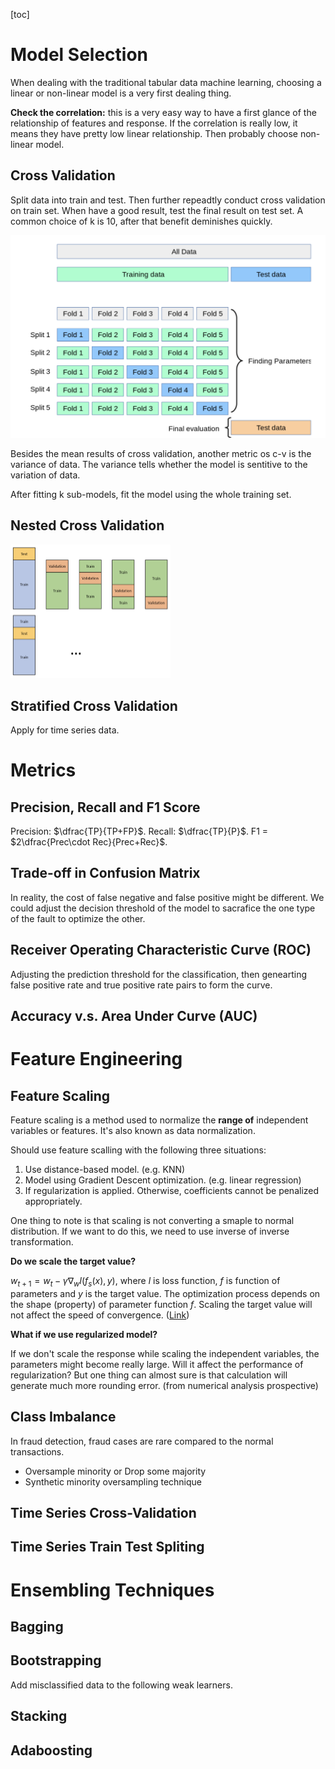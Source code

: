 [toc]

# Model Selection

When dealing with the traditional tabular data machine learning, choosing a linear or non-linear model is a very first dealing thing. 

**Check the correlation:** this is a very easy way to have a first glance of the relationship of features and response. If the correlation is really low, it means they have pretty low linear relationship. Then probably choose non-linear model.



## Cross Validation

Split data into train and test. Then further repeadtly conduct cross validation on train set. When have a good result,  test the final result on test set. A common choice of k is 10, after that benefit deminishes quickly.



<img src="Figures/cv.png" alt="image-20230227112545288" style="zoom:50%;" />

Besides the mean results of cross validation, another metric os c-v is the variance of data. The variance tells whether the model is sentitive to the variation of data.

After fitting k sub-models, fit the model using the whole training set.

## Nested Cross Validation

<img src="Figures/nested-cv.png" alt="image-20230227113335440" style="zoom:25%;" />

## Stratified Cross Validation

Apply for time series data.



# Metrics

## Precision, Recall and F1 Score

Precision: $\dfrac{TP}{TP+FP}$. Recall: $\dfrac{TP}{P}$. F1 = $2\dfrac{Prec\cdot Rec}{Prec+Rec}$. 



## Trade-off in Confusion Matrix

In reality, the cost of false negative and false positive might be different. We could adjust the decision threshold of the model to sacrafice the one type of the fault to optimize the other.



## Receiver Operating Characteristic Curve (ROC)

Adjusting the prediction threshold for the classification, then genearting false positive rate and true positive rate pairs to form the curve.

## Accuracy v.s. Area Under Curve (AUC)



# Feature Engineering

## Feature Scaling

Feature scaling is a method used to normalize the **range of** independent variables or features. It's also known as data normalization.

Should use feature scalling with the following three situations:

1. Use distance-based model. (e.g. KNN)
2. Model using Gradient Descent optimization. (e.g. linear regression)
3. If regularization is applied. Otherwise, coefficients cannot be penalized appropriately.

One thing to note is that scaling is not converting a smaple to normal distribution. If we want to do this, we need to use inverse of inverse transformation.

**Do we scale the target value?**

$w_{t+1} = w_t - \gamma \nabla_w l(f_s(x), y)$, where $l$ is loss function, $f$ is function of parameters and $y$ is the target value. The optimization process depends on the shape (property) of parameter function $f$. Scaling the target value will not affect the speed of convergence. ([Link](https://stats.stackexchange.com/questions/111467/is-it-necessary-to-scale-the-target-value-in-addition-to-scaling-features-for-re))

**What if we use regularized model?**

If we don't scale the response while scaling the independent variables, the parameters might become really large. Will it affect the performance of regularization? But one thing can almost sure is that calculation will generate much more rounding error. (from numerical analysis prospective)

## Class Imbalance

In fraud detection, fraud cases are rare compared to the normal transactions.

- Oversample minority or Drop some majority
- Synthetic minority oversampling technique





## Time Series Cross-Validation

## Time Series Train Test Spliting



# Ensembling Techniques

## Bagging

## Bootstrapping

Add misclassified data to the following weak learners.

## Stacking

## Adaboosting
